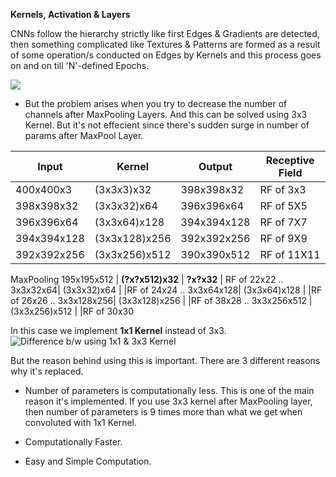 **Kernels, Activation & Layers**

CNNs follow the hierarchy strictly like first Edges & Gradients are detected, then something complicated like Textures & Patterns are formed as a result of some operation/s conducted on Edges by Kernels and this process goes on and on till 'N'-defined Epochs.

![](https://developer.nvidia.com/sites/default/files/pictures/2018/convolutional_neural_network.png)

* But the problem arises when you try to decrease the number of channels after MaxPooling Layers. And this can be solved using 3x3 Kernel. But it's not effecient since there's sudden surge in number of params after MaxPool Layer. 


| Input  | Kernel | Output | Receptive Field |
| ------------- | ------------- | ------------- | ------------- |
400x400x3     | (3x3x3)x32        | 398x398x32   |  RF of 3x3
398x398x32   | (3x3x32)x64      | 396x396x64    |RF of 5X5
396x396x64   | (3x3x64)x128    | 394x394x128  |RF of 7X7
394x394x128 | (3x3x128)x256 | 392x392x256  |RF of 9X9
392x392x256 | (3x3x256)x512 | 390x390x512  |RF of 11X11
MaxPooling
195x195x512 | **(?x?x512)x32**   | **?x?x32** | RF of 22x22
.. 3x3x32x64| (3x3x32)x64   |   |RF of 24x24
.. 3x3x64x128| (3x3x64)x128   |  |RF of 26x26
.. 3x3x128x256| (3x3x128)x256  | |RF of 38x28
.. 3x3x256x512 |  (3x3x256)x512   |  |RF of 30x30


In this case we implement **1x1 Kernel** instead of 3x3. 
![Difference b/w using 1x1 & 3x3 Kernel](https://i.stack.imgur.com/4ki2u.png)

But the reason behind using this is important. There are 3 different reasons why it's replaced.
* Number of parameters is computationally less.
This is one of the main reason it's implemented. If you use 3x3 kernel after MaxPooling layer, then number of parameters is 9 times more than what we get when convoluted with 1x1 Kernel. 


* Computationally Faster.


* Easy and Simple Computation. 







